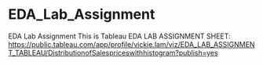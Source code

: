 # EDA_Lab_Assignment
EDA Lab Assignment 
This is Tableau EDA LAB ASSIGNMENT SHEET: https://public.tableau.com/app/profile/vickie.lam/viz/EDA_LAB_ASSIGNMENT_TABLEAU/DistributionofSalespriceswithhistogram?publish=yes
